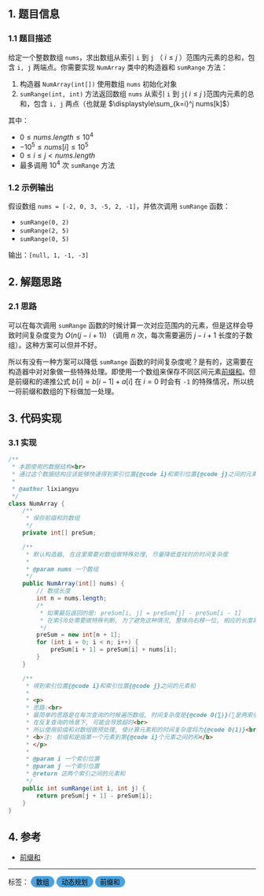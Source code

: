 ## 1. 题目信息

### 1.1 题目描述

给定一个整数数组 `nums`，求出数组从索引 `i` 到 `j` （  $i\le j$ ）范围内元素的总和，包含 `i, j` 两端点。你需要实现 `NumArray` 类中的构造器和 `sumRange` 方法：

 1. 构造器 `NumArray(int[])` 使用数组 `nums` 初始化对象
 2. `sumRange(int, int)` 方法返回数组 `nums` 从索引 `i` 到 `j`( $i\le j$ )范围内元素的总和，包含 `i, j` 两点（也就是 $\displaystyle\sum_{k=i}^j nums[k]$）

其中：

* $0 \le nums.length \le 10^4$
* $-10^5 \le nums[i] \le 10^5$
* $0 \le i \le j < nums.length$
* 最多调用 $10^4$ 次 `sumRange` 方法

### 1.2 示例输出

假设数组 `nums = [-2, 0, 3, -5, 2, -1]`，并依次调用 `sumRange` 函数：

* `sumRange(0, 2)`
* `sumRange(2, 5)`
* `sumRange(0, 5)`

输出：`[null, 1, -1, -3]`

## 2. 解题思路

### 2.1 思路

可以在每次调用 `sumRange` 函数的时候计算一次对应范围内的元素，但是这样会导致时间复杂度变为 $O(n(j-i+1))$ （调用 $n$ 次，每次需要遍历 $j-i+1$ 长度的子数组）。这种方案可以但并不好。

所以有没有一种方案可以降低 `sumRange` 函数的时间复杂度呢？是有的，这需要在构造器中对对象做一些特殊处理。即使用一个数组来保存不同区间元素[前缀和](../../概念梳理/算法思想/前缀和.md)。但是前缀和的递推公式 $b[i]=b[i-1]+a[i]$ 在 $i=0$ 时会有 `-1` 的特殊情况，所以统一将前缀和数组的下标做加一处理。

## 3. 代码实现

### 3.1 实现

``` java
/**
 * 本题使用的数据结构<br>
 * 通过这个数据结构应该能够快速得到索引位置{@code i}和索引位置{@code j}之间的元素和
 *
 * @author lixiangyu
 */
class NumArray {
    /**
     * 保存前缀和的数组
     */
    private int[] preSum;

    /**
     * 默认构造器, 在这里需要对数组做特殊处理, 尽量降低查找时的时间复杂度
     *
     * @param nums 一个数组
     */
    public NumArray(int[] nums) {
        // 数组长度
        int n = nums.length;
        /*
         * 如果最后返回的是: preSum[i, j] = preSum[j] - preSum[i - 1]
         * 在索引0处需要做特殊判断, 为了避免这种情况, 整体向右移一位, 相应的长度需要加1
         */
        preSum = new int[n + 1];
        for (int i = 0; i < n; i++) {
            preSum[i + 1] = preSum[i] + nums[i];
        }
    }

    /**
     * 得到索引位置{@code i}和索引位置{@code j}之间的元素和
     *
     * <p>
     * 思路:<br>
     * 最简单的思路是在每次查询的时候遍历数组, 时间复杂度是{@code O(∑)}(∑是两索引间的元素个数),
     * 在反复查询的场景下, 可能会导致超时<br>
     * 所以使用前缀和对数组做预处理, 使计算元素和的时间复杂度将为{@code O(1)}<br>
     * <b>注: 前缀和是指第一个元素到第{@code i}个元素之间的和</b>
     * </p>
     *
     * @param i 一个索引位置
     * @param j 一个索引位置
     * @return 这两个索引之间的元素和
     */
    public int sumRange(int i, int j) {
        return preSum[j + 1] - preSum[i];
    }
}
```

## 4. 参考

* [前缀和](../../概念梳理/算法思想/前缀和.md)

---

<div>
标签：
<button disabled style="border: 1px solid #4AA3DF;border-radius: 50px;color: black; background: #4AA3DF;">&nbsp;数组&nbsp;</button>
<button disabled style="border: 1px solid #4AA3DF;border-radius: 50px;color: black; background: #4AA3DF;">&nbsp;动态规划&nbsp;</button>
<button disabled style="border: 1px solid #4AA3DF;border-radius: 50px;color: black; background: #4AA3DF;">&nbsp;前缀和&nbsp;</button>
</div>
